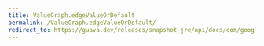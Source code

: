 ```yaml
---
title: ValueGraph.edgeValueOrDefault
permalink: /ValueGraph.edgeValueOrDefault/
redirect_to: https://guava.dev/releases/snapshot-jre/api/docs/com/google/common/graph/ValueGraph.html#edgeValueOrDefault-N-N-V-
---
```

